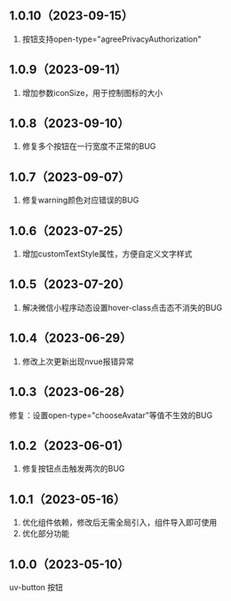 ## 1.0.10（2023-09-15）
1. 按钮支持open-type="agreePrivacyAuthorization"
## 1.0.9（2023-09-11）
1. 增加参数iconSize，用于控制图标的大小
## 1.0.8（2023-09-10）
1. 修复多个按钮在一行宽度不正常的BUG
## 1.0.7（2023-09-07）
1. 修复warning颜色对应错误的BUG
## 1.0.6（2023-07-25）
1. 增加customTextStyle属性，方便自定义文字样式
## 1.0.5（2023-07-20）
1. 解决微信小程序动态设置hover-class点击态不消失的BUG
## 1.0.4（2023-06-29）
1. 修改上次更新出现nvue报错异常
## 1.0.3（2023-06-28）
 修复：设置open-type="chooseAvatar"等值不生效的BUG
## 1.0.2（2023-06-01）
1. 修复按钮点击触发两次的BUG
## 1.0.1（2023-05-16）
1. 优化组件依赖，修改后无需全局引入，组件导入即可使用
2. 优化部分功能
## 1.0.0（2023-05-10）
uv-button 按钮
